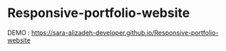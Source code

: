 # Responsive-portfolio-website

DEMO : https://sara-alizadeh-developer.github.io/Responsive-portfolio-website
